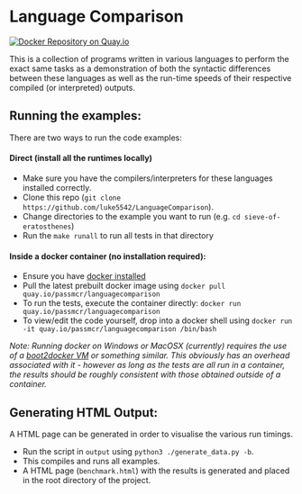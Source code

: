 # Language Comparison
[![Docker Repository on Quay.io](https://quay.io/repository/passmcr/languagecomparison/status "Docker Repository on Quay.io")](https://quay.io/repository/passmcr/languagecomparison)

This is a collection of programs written in various languages to perform the exact same tasks as a demonstration of both the syntactic differences between these languages as well as the run-time speeds of their respective compiled (or interpreted) outputs.

## Running the examples:
There are two ways to run the code examples:
#### Direct (install all the runtimes locally)
+ Make sure you have the compilers/interpreters for these languages installed correctly.
+ Clone this repo (`git clone https://github.com/luke5542/LanguageComparison`).
+ Change directories to the example you want to run (e.g. `cd sieve-of-eratosthenes`)
+ Run the `make runall` to run all tests in that directory

#### Inside a docker container (no installation required):
+ Ensure you have [docker installed](https://docs.docker.com/installation/)
+ Pull the latest prebuilt docker image using `docker pull quay.io/passmcr/languagecomparison`
+ To run the tests, execute the container directly: `docker run quay.io/passmcr/languagecomparison`
+ To view/edit the code yourself, drop into a docker shell using `docker run -it quay.io/passmcr/languagecomparison /bin/bash`

*Note: Running docker on Windows or MacOSX (currently) requires the use of a [boot2docker VM](http://boot2docker.io/) or something similar. This obviously has an overhead associated with it - however as long as the tests are all run in a container, the results should be roughly consistent with those obtained outside of a container.*

## Generating HTML Output:
A HTML page can be generated in order to visualise the various run timings.
+ Run the script in `output` using `python3 ./generate_data.py -b`.
+ This compiles and runs all examples.
+ A HTML page (`benchmark.html`) with the results is generated and placed in the root directory of the project.
